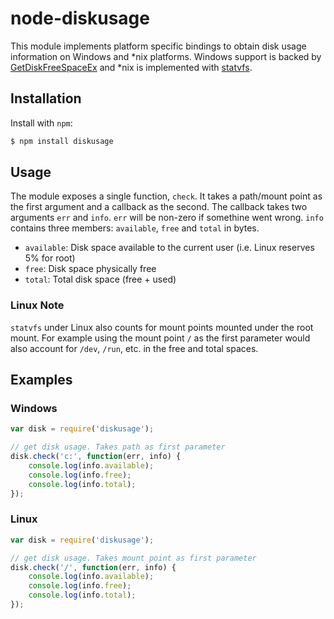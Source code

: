 node-diskusage
==============

This module implements platform specific bindings to obtain disk usage information on Windows and *nix platforms. Windows support is backed by [GetDiskFreeSpaceEx](http://msdn.microsoft.com/en-us/library/windows/desktop/aa364937/) and *nix is implemented with [statvfs](http://www.freebsd.org/cgi/man.cgi?query=statvfs).

Installation
------------

Install with `npm`:

``` bash
$ npm install diskusage
```

Usage
--------

The module exposes a single function, `check`. It takes a path/mount point as the first argument and a callback as the second. The callback takes two arguments `err` and `info`. `err` will be non-zero if somethine went wrong. `info` contains three members: `available`, `free` and `total` in bytes.

- `available`: Disk space available to the current user (i.e. Linux reserves 5% for root)
- `free`: Disk space physically free
- `total`: Total disk space (free + used)

### Linux Note
`statvfs` under Linux also counts for mount points mounted under the root mount. For example using the mount point `/` as the first parameter would also account for `/dev`, `/run`, etc. in the free and total spaces.

Examples
--------

### Windows
``` js
var disk = require('diskusage');

// get disk usage. Takes path as first parameter
disk.check('c:', function(err, info) {
	console.log(info.available);
	console.log(info.free);
	console.log(info.total);
});
```

### Linux
``` js
var disk = require('diskusage');

// get disk usage. Takes mount point as first parameter
disk.check('/', function(err, info) {
	console.log(info.available);
	console.log(info.free);
	console.log(info.total);
});
```
